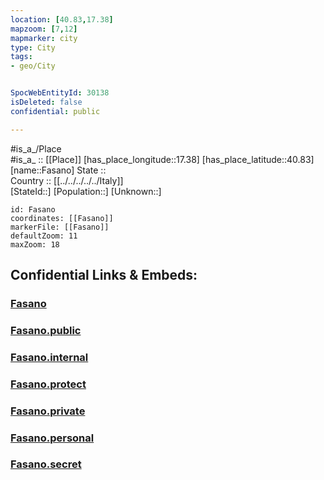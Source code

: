 ```yaml
---
location: [40.83,17.38] 
mapzoom: [7,12] 
mapmarker: city 
type: City
tags:
- geo/City


SpocWebEntityId: 30138
isDeleted: false
confidential: public

---
```

#is_a_/Place  
#is_a_ :: [[Place]] 
[has_place_longitude::17.38] 
[has_place_latitude::40.83] 
[name::Fasano] 
State ::  
Country :: [[../../../../../Italy]]  
[StateId::] 
[Population::] 
[Unknown::] 


```leaflet
id: Fasano
coordinates: [[Fasano]] 
markerFile: [[Fasano]] 
defaultZoom: 11 
maxZoom: 18
```


## Confidential Links & Embeds: 

### [Fasano](/_Standards/Earth/Continent/Europe/Europe~South/Italy/regions~Italy/Apulia/Brindisi.Province/City/Fasano.md) 

### [Fasano.public](/_public/Earth/Continent/Europe/Europe~South/Italy/regions~Italy/Apulia/Brindisi.Province/City/Fasano.public.md) 

### [Fasano.internal](/_internal/Earth/Continent/Europe/Europe~South/Italy/regions~Italy/Apulia/Brindisi.Province/City/Fasano.internal.md) 

### [Fasano.protect](/_protect/Earth/Continent/Europe/Europe~South/Italy/regions~Italy/Apulia/Brindisi.Province/City/Fasano.protect.md) 

### [Fasano.private](/_private/Earth/Continent/Europe/Europe~South/Italy/regions~Italy/Apulia/Brindisi.Province/City/Fasano.private.md) 

### [Fasano.personal](/_personal/Earth/Continent/Europe/Europe~South/Italy/regions~Italy/Apulia/Brindisi.Province/City/Fasano.personal.md) 

### [Fasano.secret](/_secret/Earth/Continent/Europe/Europe~South/Italy/regions~Italy/Apulia/Brindisi.Province/City/Fasano.secret.md)

